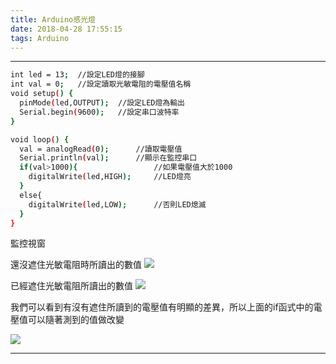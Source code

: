 ```yaml
---
title: Arduino感光燈
date: 2018-04-28 17:55:15
tags: Arduino
---
```


<hr>

```bash
int led = 13;  //設定LED燈的接腳
int val = 0;   //設定讀取光敏電阻的電壓值名稱
void setup() {
  pinMode(led,OUTPUT);  //設定LED燈為輸出
  Serial.begin(9600);   //設定串口波特率
}

void loop() {
  val = analogRead(0);      //讀取電壓值
  Serial.println(val);      //顯示在監控串口
  if(val>1000){                 //如果電壓值大於1000
    digitalWrite(led,HIGH);     //LED燈亮
  }
  else{
    digitalWrite(led,LOW);      //否則LED熄滅
  }
}
```
監控視窗

還沒遮住光敏電阻時所讀出的數值
<img src="https://i.screenshot.net/p/pmjezt1?2a9966d6c2339dba61493ed01747708c">

已經遮住光敏電阻所讀出的數值
<img src="https://i.screenshot.net/nze40uj">

我們可以看到有沒有遮住所讀到的電壓值有明顯的差異，所以上面的if函式中的電壓值可以隨著測到的值做改變

<img src="https://i.screenshot.net/n6vk0aw">

<hr>